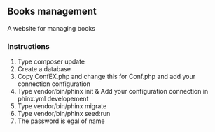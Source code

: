 ## Books management  
A website for managing books  
### Instructions
1. Type composer update  
2. Create a database  
3. Copy ConfEX.php and change this for Conf.php and add your connection configuration 
4. Type vendor/bin/phinx init & Add your configuration connection in phinx.yml developement
5. Type vendor/bin/phinx migrate
6. Type vendor/bin/phinx seed:run
7. The password is egal of name